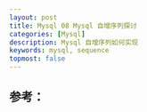 ```yaml
---
layout: post
title: Mysql 08 Mysql 自增序列探讨
categories: [Mysql]
description: Mysql 自增序列如何实现
keywords: mysql, sequence
topmost: false
---
```











## 参考：
